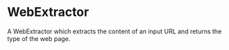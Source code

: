 # WebExtractor
A WebExtractor which extracts the content of an input URL and returns the type of the web page.
